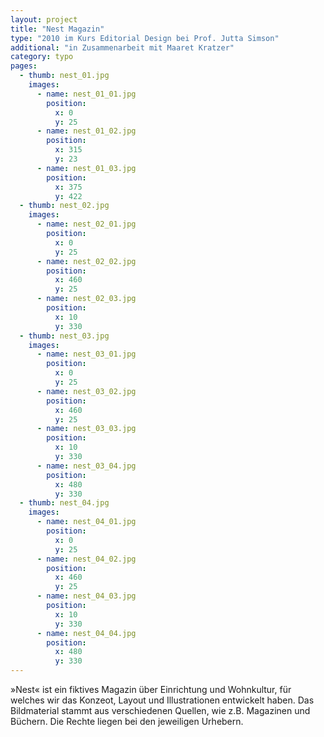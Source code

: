 ```yaml
---
layout: project
title: "Nest Magazin"
type: "2010 im Kurs Editorial Design bei Prof. Jutta Simson"
additional: "in Zusammenarbeit mit Maaret Kratzer"
category: typo
pages:
  - thumb: nest_01.jpg
    images:
      - name: nest_01_01.jpg
        position:
          x: 0
          y: 25
      - name: nest_01_02.jpg
        position:
          x: 315
          y: 23
      - name: nest_01_03.jpg
        position:
          x: 375
          y: 422
  - thumb: nest_02.jpg
    images:
      - name: nest_02_01.jpg
        position:
          x: 0
          y: 25
      - name: nest_02_02.jpg
        position:
          x: 460
          y: 25
      - name: nest_02_03.jpg
        position:
          x: 10
          y: 330
  - thumb: nest_03.jpg
    images:
      - name: nest_03_01.jpg
        position:
          x: 0
          y: 25
      - name: nest_03_02.jpg
        position:
          x: 460
          y: 25
      - name: nest_03_03.jpg
        position:
          x: 10
          y: 330
      - name: nest_03_04.jpg
        position:
          x: 480
          y: 330
  - thumb: nest_04.jpg
    images:
      - name: nest_04_01.jpg
        position:
          x: 0
          y: 25
      - name: nest_04_02.jpg
        position:
          x: 460
          y: 25
      - name: nest_04_03.jpg
        position:
          x: 10
          y: 330          
      - name: nest_04_04.jpg
        position:
          x: 480
          y: 330
---
```

»Nest« ist ein fiktives Magazin über Einrichtung und Wohnkultur, für welches wir das Konzeot, Layout und Illustrationen entwickelt haben. Das Bildmaterial stammt aus verschiedenen Quellen, wie z.B. Magazinen und Büchern. Die Rechte liegen bei den jeweiligen Urhebern.